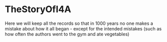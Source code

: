 # TheStoryOfI4A
Here we will keep all the records so that in 1000 years no one makes a mistake about how it all began - except for the intended mistakes (such as how often the authors went to the gym and ate vegetables)
